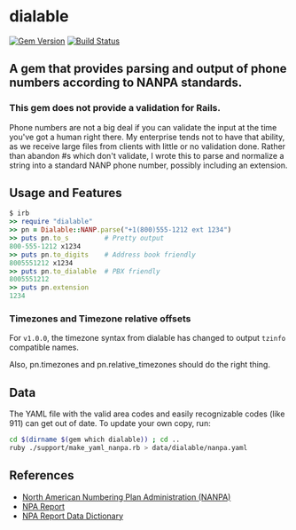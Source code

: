 # dialable

[![Gem Version](https://badge.fury.io/rb/dialable.svg)](https://badge.fury.io/rb/dialable)
[![Build Status](https://travis-ci.org/chorn/dialable.svg?branch=master)](https://travis-ci.org/chorn/dialable)

## A gem that provides parsing and output of phone numbers according to NANPA standards.

### This gem does not provide a validation for Rails.

Phone numbers are not a big deal if you can validate the input at the
time you've got a human right there.  My enterprise tends not to have
that ability, as we receive large files from clients with little or no
validation done.  Rather than abandon #s which don't validate, I wrote
this to parse and normalize a string into a standard NANP phone
number, possibly including an extension.

## Usage and Features

```ruby
$ irb
>> require "dialable"
>> pn = Dialable::NANP.parse("+1(800)555-1212 ext 1234")
>> puts pn.to_s         # Pretty output
800-555-1212 x1234
>> puts pn.to_digits    # Address book friendly
8005551212 x1234
>> puts pn.to_dialable  # PBX friendly
8005551212
>> puts pn.extension
1234
```

### Timezones and Timezone relative offsets

For `v1.0.0`, the timezone syntax from dialable has changed to output `tzinfo` compatible names.


Also, pn.timezones and pn.relative_timezones should do the right thing.


## Data

The YAML file with the valid area codes and easily recognizable codes
(like 911) can get out of date.  To update your own copy, run:

```sh
cd $(dirname $(gem which dialable)) ; cd ..
ruby ./support/make_yaml_nanpa.rb > data/dialable/nanpa.yaml
```

## References

* [North American Numbering Plan Administration (NANPA)](http://nanpa.com/ "NANPA")
* [NPA Report](http://nanpa.com/nanp1/npa_report.csv "CSV")
* [NPA Report Data Dictionary](http://nanpa.com/area_codes/AreaCodeDatabaseDefinitions.xls "AreaCodeDatabaseDefinitions.xls")
